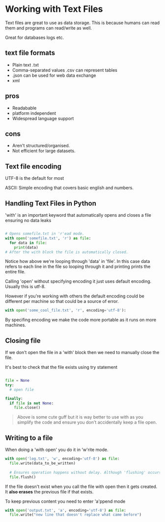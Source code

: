 # Working with Text Files

Text files are great to use as data storage. This is because humans can read them and programs can read/write as well.

Great for databases logs etc.

## text file formats

- Plain text .txt
- Comma-separated values .csv
can represent tables
- .json can be used for web data exchange
- xml

## pros

- Readabable
- platform independent
- Widespread language support

## cons

- Aren't structured/organised.
- Not efficient for large datasets.

## Text file encoding

UTF-8 is the default for most

ASCII: Simple encoding that covers basic english and numbers.

## Handling Text Files in Python

'with' is an important keyword that automatically opens and closes a file ensuring no data leaks

```py

# Opens somefile.txt in 'r'ead mode.
with open('somefile.txt', 'r') as file:
  for data in file:
    print(data)
# After the with block the file is automatically closed.
```

Notice how above we're looping through 'data' in 'file'. In this case data refers to each line in the file so looping through it and printing prints the entire file.

Calling 'open' without specifying encoding it just uses default encoding. Usually this is utf-8.

However if you're working with others the default encoding could be different per machine so that could be a source of error.

```py
with open('some_cool_file.txt', 'r', encoding='utf-8'):
```

By specifing encoding we make the code more portable as it runs on more machines.

## Closing file

If we don't open the file in a 'with' block then we need to manually close the file.

It's best to check that the file exists using try statement
```py

file = None
try:
  # open file

finally:  
  if file is not None:
    file.close()
```
> Above is some cute guff but it is way better to use with as you simplify the code and ensure you don't accidentally keep a file open.

## Writing to a file

When doing a 'with open' you do it in 'w'rite mode.

```py
with open('log.txt', 'w', encoding='utf-8') as file:
  file.write(data_to_be_written)
  
  # Ensures operation happens without delay. Although 'flushing' occurs when you close the file.
  file.flush()
```

If the file doesn't exist when you call the file with open then it gets created. It **also erases** the previous file if that exists.

To keep previous content you need to enter 'a'ppend mode

```py
with open('output.txt', 'a', encoding='utf-8') as file:
  file.write("new line that doesn't replace what came before")
```